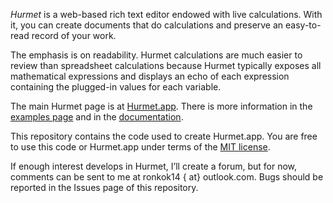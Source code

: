 *Hurmet* is a web-based rich text editor endowed with live calculations. With it, you can create documents that do calculations and preserve an easy-to-read record of your work.

The emphasis is on readability. Hurmet calculations are much easier to review than spreadsheet calculations because Hurmet typically exposes all mathematical expressions and displays an echo of each expression containing the plugged-in values for each variable.

The main Hurmet page is at [Hurmet.app](https://hurmet.app/ "Hurmet.app"). There is more information in the [examples page](https://Hurmet.app/examples.html "Examples") and in the [documentation](https://Hurmet.app/docs/en/manual.html "documentation").

This repository contains the code used to create Hurmet.app. You are free to use this code or Hurmet.app under terms of the [MIT license](https://opensource.org/licenses/MIT/ "MIT license").

If enough interest develops in Hurmet, I’ll create a forum, but for now, comments can be sent to me at ronkok14 { at} outlook.com. Bugs should be reported in the Issues page of this repository.